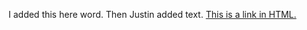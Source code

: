 I added this here word. Then Justin added text. <a href="http://www.niemanlab.org/">This is a link in HTML.</a>
